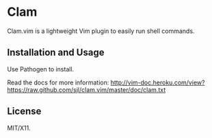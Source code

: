 Clam
====

Clam.vim is a lightweight Vim plugin to easily run shell commands.

Installation and Usage
----------------------

Use Pathogen to install.

Read the docs for more information:
<http://vim-doc.heroku.com/view?https://raw.github.com/sjl/clam.vim/master/doc/clam.txt>

License
-------

MIT/X11.
